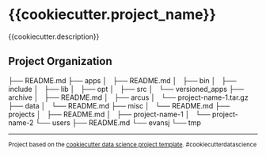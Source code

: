 {{cookiecutter.project_name}}
==============================

{{cookiecutter.description}}

Project Organization
------------

├── README.md
├── apps
│   ├── README.md
│   ├── bin
│   ├── include
│   ├── lib
│   ├── opt
│   ├── src
│   └── versioned_apps
├── archive
│   ├── README.md
│   ├── arcus
│   └── project-name-1.tar.gz
├── data
│   └── README.md
├── misc
│   └── README.md
├── projects
│   ├── README.md
│   ├── project-name-1
│   └── project-name-2
└── users
    ├── README.md
    └── evansj
        └── tmp


--------

<p><small>Project based on the <a target="_blank" href="https://drivendata.github.io/cookiecutter-data-science/">cookiecutter data science project template</a>. #cookiecutterdatascience</small></p>
